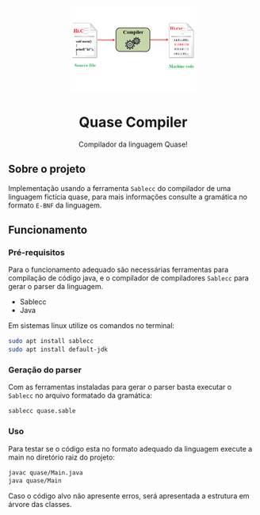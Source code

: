 
<!-- PROJECT LOGO -->
<br />
<p align="center">
  <a href="https://github.com/yohanalexander/quase-compiler">
    <img src="compiler.png" alt="Logo" width="50%" height="50%">
  </a>

  <h1 align="center">Quase Compiler</h1>

  <p align="center">
    Compilador da linguagem Quase!
    <br />


<!-- ABOUT THE PROJECT -->
## Sobre o projeto

Implementação usando a ferramenta `Sablecc` do compilador de uma linguagem fictícia quase, para mais informações consulte a gramática no formato `E-BNF` da linguagem.

<!-- GETTING STARTED -->
## Funcionamento

### Pré-requisitos

Para o funcionamento adequado são necessárias ferramentas para compilação de código java, e o compilador de compiladores `Sablecc` para gerar o parser da linguagem.
* Sablecc
* Java

Em sistemas linux utilize os comandos no terminal:
```sh
sudo apt install sablecc
sudo apt install default-jdk
```

### Geração do parser
Com as ferramentas instaladas para gerar o parser basta executar o  `Sablecc` no arquivo formatado da gramática:
```sh
sablecc quase.sable
```

<!-- USAGE EXAMPLES -->
### Uso
Para testar se o código esta no formato adequado da linguagem execute a main no diretório raiz do projeto:
```sh
javac quase/Main.java
java quase/Main
```
Caso o código alvo não apresente erros, será apresentada a estrutura em árvore das classes.

